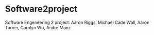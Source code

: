 # Software2project

Software Engeneering 2 project: Aaron Riggs, Michael Cade Wall, Aaron Turner, Carolyn Wu, Andre Manz
